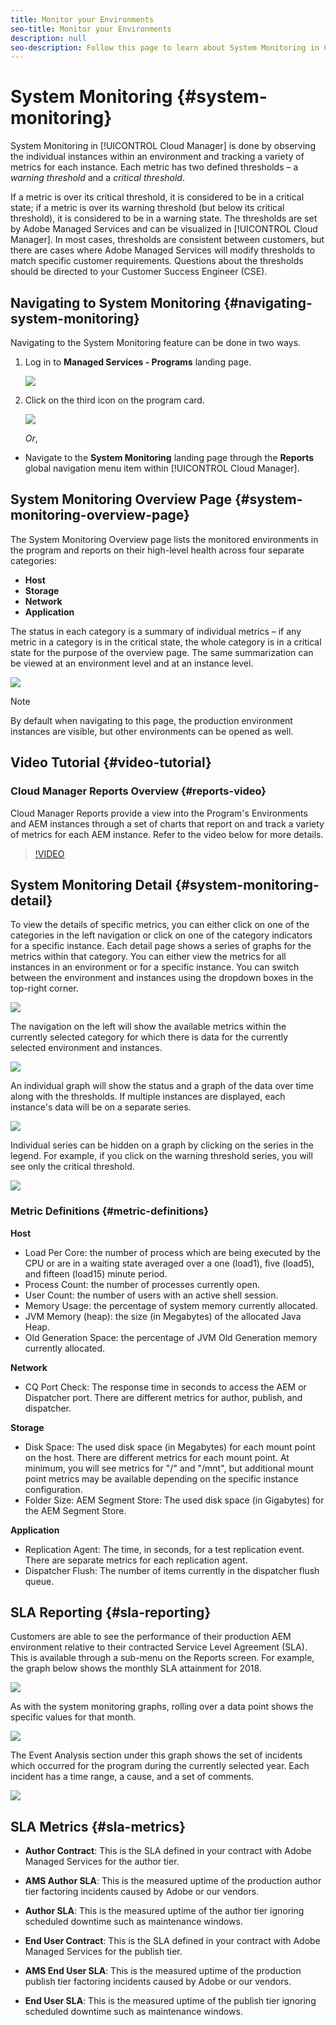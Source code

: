```yaml
---
title: Monitor your Environments
seo-title: Monitor your Environments
description: null
seo-description: Follow this page to learn about System Monitoring in Cloud Manager that is done by observing the individual instances within an environment and tracking a variety of metrics for each instance.
---
```


# System Monitoring {#system-monitoring}

System Monitoring in [!UICONTROL Cloud Manager] is done by observing the individual instances within an environment and tracking a variety of metrics for each instance. Each metric has two defined thresholds – a *warning threshold* and a *critical threshold*. 

If a metric is over its critical threshold, it is considered to be in a critical state; if a metric is over its warning threshold (but below its critical threshold), it is considered to be in a warning state. The thresholds are set by Adobe Managed Services and can be visualized in [!UICONTROL Cloud Manager]. In most cases, thresholds are consistent between customers, but there are cases where Adobe Managed Services will modify thresholds to match specific customer requirements. Questions about the thresholds should be directed to your Customer Success Engineer (CSE).

## Navigating to System Monitoring {#navigating-system-monitoring}

Navigating to the System Monitoring feature can be done in two ways. 

1. Log in to **Managed Services - Programs** landing page.

   ![](assets/ProgramLanding.png)

1. Click on the third icon on the program card.
 
   ![](assets/program-card.png)

   *Or*,

* Navigate to the **System Monitoring** landing page through the **Reports** global navigation menu item within [!UICONTROL Cloud Manager].


## System Monitoring Overview Page {#system-monitoring-overview-page}

The System Monitoring Overview page lists the monitored environments in the program and reports on their high-level health across four separate categories:

* **Host**
* **Storage**
* **Network**
* **Application**

The status in each category is a summary of individual metrics – if any metric in a category is in the critical state, the whole category is in a critical state for the purpose of the overview page. The same summarization can be viewed at an environment level and at an instance level. 

![](assets/System-Monitoring-Reports.png)

>[!NOTE]
>
>By default when navigating to this page, the production environment instances are visible, but other environments can be opened as well.

## Video Tutorial {#video-tutorial}

### Cloud Manager Reports Overview {#reports-video}

Cloud Manager Reports provide a view into the Program's Environments and AEM instances through a set of charts that report on and track a variety of metrics for each AEM instance.
Refer to the video below for more details.

>[!VIDEO](https://video.tv.adobe.com/v/26315/)

## System Monitoring Detail {#system-monitoring-detail}

To view the details of specific metrics, you can either click on one of the categories in the left navigation or click on one of the category indicators for a specific instance. Each detail page shows a series of graphs for the metrics within that category. You can either view the metrics for all instances in an environment or for a specific instance. You can switch between the environment and instances using the dropdown boxes in the top-right corner.

![](assets/System_Monitoring1.png)

The navigation on the left will show the available metrics within the currently selected category for which there is data for the currently selected environment and instances.

![](assets/System_Monitoring2.png)

An individual graph will show the status and a graph of the data over time along with the thresholds. If multiple instances are displayed, each instance's data will be on a separate series.

![](assets/Monitoring_Graphs1.png)

Individual series can be hidden on a graph by clicking on the series in the legend. 
For example, if you click on the warning threshold series, you will see only the critical threshold.

![](assets/Monitoring_Graphs2.png)

### Metric Definitions {#metric-definitions}

**Host**

* Load Per Core: the number of process which are being executed by the CPU or are in a waiting state averaged over a one (load1), five (load5), and fifteen (load15) minute period.
* Process Count: the number of processes currently open.
* User Count: the number of users with an active shell session.
* Memory Usage: the percentage of system memory currently allocated.
* JVM Memory (heap): the size (in Megabytes) of the allocated Java Heap.
* Old Generation Space: the percentage of JVM Old Generation memory currently allocated.

**Network**

* CQ Port Check: The response time in seconds to access the AEM or Dispatcher port. There are different metrics for author, publish, and dispatcher.

**Storage**

* Disk Space: The used disk space (in Megabytes) for each mount point on the host. There are different metrics for each mount point. At minimum, you will see metrics for "/" and "/mnt", but additional mount point metrics may be available depending on the specific instance configuration.
* Folder Size: AEM Segment Store: The used disk space (in Gigabytes) for the AEM Segment Store.

**Application**

* Replication Agent: The time, in seconds, for a test replication event. There are separate metrics for each replication agent.
* Dispatcher Flush: The number of items currently in the dispatcher flush queue.

## SLA Reporting {#sla-reporting}

Customers are able to see the performance of their production AEM environment relative to their contracted Service Level Agreement (SLA). This is available through a sub-menu on the Reports screen. 
For example, the graph below shows the monthly SLA attainment for 2018.

![](assets/SLA-Reports-one.png)

As with the system monitoring graphs, rolling over a data point shows the specific values for that month.

![](assets/SLA-Reports-two.png)

The Event Analysis section under this graph shows the set of incidents which occurred for the program during the currently selected year. Each incident has a time range, a cause, and a set of comments.

![](assets/sla-reporting3.png)

## SLA Metrics {#sla-metrics}

* **Author Contract**: This is the SLA defined in your contract with Adobe Managed Services for the author tier.

* **AMS Author SLA**: This is the measured uptime of the production author tier factoring incidents caused by Adobe or our vendors.

* **Author SLA**: This is the measured uptime of the author tier ignoring scheduled downtime such as maintenance windows.

* **End User Contract**: This is the SLA defined in your contract with Adobe Managed Services for the publish tier.

* **AMS End User SLA**: This is the measured uptime of the production publish tier factoring incidents caused by Adobe or our vendors.

* **End User SLA**: This is the measured uptime of the publish tier ignoring scheduled downtime such as maintenance windows.